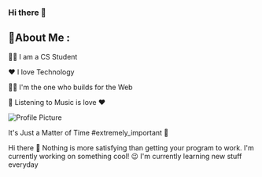 ### Hi there 👋

<!--
**TurbooGhost/TurbooGhost** is a ✨ _special_ ✨ repository because its `README.md` (this file) appears on your GitHub profile.

Here are some ideas to get you started:

- 🔭 I’m currently working on ...
- 🌱 I’m currently learning ...
- 👯 I’m looking to collaborate on ...
- 🤔 I’m looking for help with ...
- 💬 Ask me about ...
- 📫 How to reach me: ...
- 😄 Pronouns: ...
- ⚡ Fun fact: ...
-->

## 💫About Me :
👨‍🎓 I am a CS Student

❤️ I love Technology

🧑‍💻 I'm the one who builds for the Web

🎵 Listening to Music is love ❤️


![Profile Picture](https://yourimageurl.com/yourimage.jpg)








It's Just a Matter of Time #extremely_important 🤏

Hi there 👋
Nothing is more satisfying than getting your program to work.
    I'm currently working on something cool! 😉
    I'm currently learning new stuff everyday

   

